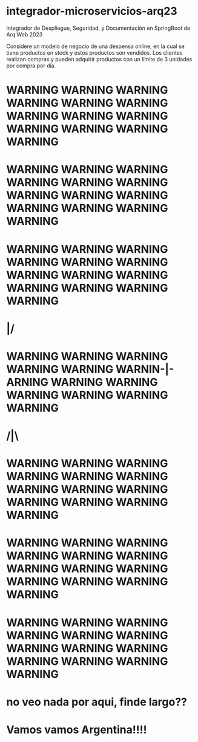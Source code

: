 # integrador-microservicios-arq23
Integrador de Despliegue, Seguridad, y Documentación en SpringBoot de Arq Web 2023

Considere un modelo de negocio de una despensa online, en la cual se tiene productos en stock y estos productos son vendidos. Los clientes realizan compras y pueden adquirir productos con un límite de 3 unidades por compra por día.

# WARNING WARNING WARNING WARNING WARNING WARNING WARNING WARNING WARNING WARNING WARNING WARNING WARNING 
# WARNING WARNING WARNING WARNING WARNING WARNING WARNING WARNING WARNING WARNING WARNING WARNING WARNING
# WARNING WARNING WARNING WARNING WARNING WARNING WARNING WARNING WARNING WARNING WARNING WARNING WARNING 
#                                               \|/
# WARNING WARNING WARNING WARNING WARNING WARNIN-|-ARNING WARNING WARNING WARNING WARNING WARNING WARNING 
#                                               /|\
# WARNING WARNING WARNING WARNING WARNING WARNING WARNING WARNING WARNING WARNING WARNING WARNING WARNING 
# WARNING WARNING WARNING WARNING WARNING WARNING WARNING WARNING WARNING WARNING WARNING WARNING WARNING
# WARNING WARNING WARNING WARNING WARNING WARNING WARNING WARNING WARNING WARNING WARNING WARNING WARNING 

# no veo nada por aqui, finde largo??

# Vamos vamos Argentina!!!!



